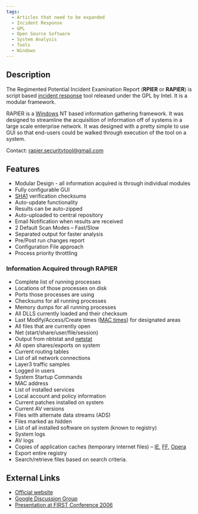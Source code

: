 ```yaml
---
tags:
  - Articles that need to be expanded
  - Incident Response
  - GPL
  - Open Source Software
  - System Analysis
  - Tools
  - Windows
---
```

## Description

The Regimented Potential Incident Examination Report (**RPIER** or **RAPIER**)
is script based [incident response](incident_response.md) tool released under
the GPL by Intel. It is a modular framework.

RAPIER is a [Windows](windows.md) NT based information gathering
framework. It was designed to streamline the acquisition of information
off of systems in a large scale enterprise network. It was designed with
a pretty simple to use GUI so that end-users could be walked through
execution of the tool on a system.

Contact: rapier.securitytool@gmail.com

## Features

* Modular Design - all information acquired is through individual
  modules
* Fully configurable GUI
* [SHA1](sha-1.md) verification checksums
* Auto-update functionality
* Results can be auto-zipped
* Auto-uploaded to central repository
* Email Notification when results are received
* 2 Default Scan Modes – Fast/Slow
* Separated output for faster analysis
* Pre/Post run changes report
* Configuration File approach
* Process priority throttling

### Information Acquired through RAPIER

* Complete list of running processes
* Locations of those processes on disk
* Ports those processes are using
* Checksums for all running processes
* Memory dumps for all running processes
* All DLLS currently loaded and their checksum
* Last Modify/Access/Create times ([MAC times](mac_times.md))
  for designated areas
* All files that are currently open
* Net (start/share/user/file/session)
* Output from nbtstat and [netstat](netstat.md)
* All open shares/exports on system
* Current routing tables
* List of all network connections
* Layer3 traffic samples
* Logged in users
* System Startup Commands
* MAC address
* List of installed services
* Local account and policy information
* Current patches installed on system
* Current AV versions
* Files with alternate data streams (ADS)
* Files marked as hidden
* List of all installed software on system (known to registry)
* System logs
* AV logs
* Copies of application caches (temporary internet files) –
  [IE](internet_explorer.md), [FF](mozilla_firefox.md),
  [Opera](opera.md)
* Export entire registry
* Search/retrieve files based on search criteria.

## External Links

* [Official website](https://code.google.com/archive/p/rapier)
* [Google Discussion Group](https://groups.google.com/access-error?continue=https://groups.google.com/g/rapier-development?hl%3Den)
* [Presentation at FIRST Conference 2006](https://www.first.org/conference/2006/program/rapier_-_a_1st_responders_info_collection_tool.html)
